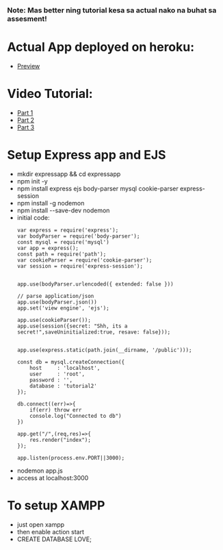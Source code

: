 ### Note: Mas better ning tutorial kesa sa actual nako na buhat sa assesment!
# Actual App deployed on heroku:
- [Preview](https://tutut2.herokuapp.com/)
# Video Tutorial:
- [Part 1](https://drive.google.com/file/d/1owR9sgzGbcw8f5XTOD3DSH0-HQsBlo48/view?fbclid=IwAR0XOkbvg_oyhMn8fZ8m5v6buV4TIWUTYP0yOqHcDDiQ0P0hNvKF0oWlJsk)
- [Part 2](https://drive.google.com/file/d/1EW8WuRVhYXO7VnLn5Qv9PyR4wJ98CZi3/view?fbclid=IwAR3xyBU98iSdgE17oYlrzYtzEynAB8_65kBsB2gMV7MQcbvR-AcOBcHhm9g)
- [Part 3](https://drive.google.com/file/d/1ZmGOKoDvIfPgAf5sI83jgFwy6hcnyOcY/view?usp=sharing)

# Setup Express app and EJS

- mkdir expressapp && cd expressapp
- npm init -y
- npm install express ejs body-parser mysql cookie-parser express-session
- npm install -g nodemon
- npm install --save-dev nodemon
- initial code: 
    ```
    var express = require('express');
    var bodyParser = require('body-parser');
    const mysql = require('mysql')
    var app = express();
    const path = require('path');
    var cookieParser = require('cookie-parser');
    var session = require('express-session');


    app.use(bodyParser.urlencoded({ extended: false }))

    // parse application/json
    app.use(bodyParser.json())
    app.set('view engine', 'ejs');

    app.use(cookieParser());
    app.use(session({secret: "Shh, its a secret!",saveUninitialized:true, resave: false}));


    app.use(express.static(path.join(__dirname, '/public')));

    const db = mysql.createConnection({
        host     : 'localhost',
        user     : 'root',
        password : '',
        database : 'tutorial2'
    });

    db.connect((err)=>{
        if(err) throw err
        console.log("Connected to db")
    })

    app.get("/",(req,res)=>{
        res.render("index");
    });

    app.listen(process.env.PORT||3000);
    ```
- nodemon app.js
- access at localhost:3000

# To setup XAMPP
- just open xampp 
- then enable action start
- CREATE DATABASE LOVE;
